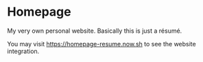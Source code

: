 # Homepage
My very own personal website. Basically this is just a résumé.

You may visit https://homepage-resume.now.sh to see the website integration.